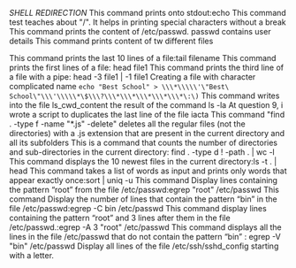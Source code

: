 *SHELL REDIRECTION*
This command prints onto stdout:echo
This command test teaches about "/". It helps in printing special characters without a break
This command prints the content of /etc/passwd. passwd contains user details
This command prints content of tw different files

This command prints the last 10 lines of a file:tail filename
This command prints the first lines of a file: head file1
This command prints the third line of a file with a pipe: head -3 file1 | -1 file1
Creating a file with character complicated name ````echo "Best School" > \\\*\\\\\'\"Best\ School\"\\\'\\\\\*\$\\\?\\\*\\\*\\\*\\\*\\\*\:\)````
This command writes into the file ls_cwd_content the result of the command ls -la
At question 9, i wrote a script to duplicates the last line of the file iacta
This command "find . -type f -name "*.js" -delete" deletes all the regular files (not the directories) with a .js extension that are present in the current directory and all its subfolders
This is a command  that counts the number of directories and sub-directories in the current directory: find . -type d ! -path . | wc -l
This command displays the 10 newest files in the current directory:ls -t . | head
This command takes a list of words as input and prints only words that appear exactly once:sort | uniq -u
This command Display lines containing the pattern “root” from the file /etc/passwd:egrep "root" /etc/passwd
This command Display the number of lines that contain the pattern “bin” in the file /etc/passwd:egrep -C bin /etc/passwd
This command display lines containing the pattern “root” and 3 lines after them in the file /etc/passwd.:egrep -A 3 "root" /etc/passwd
This command displays all the lines in the file /etc/passwd that do not contain the pattern “bin” : egrep -V "bin" /etc/passwd
Display all lines of the file /etc/ssh/sshd_config starting with a letter.
